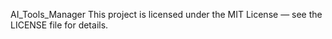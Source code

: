 AI_Tools_Manager
This project is licensed under the MIT License — see the LICENSE file for details.
